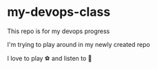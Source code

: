 # my-devops-class
This repo is for my devops progress

I'm trying to play around in my newly created repo

I love to play ⚽ and listen to 🎵
